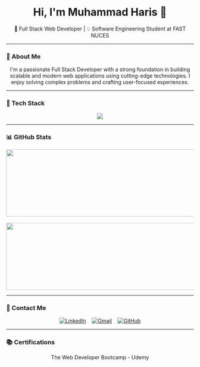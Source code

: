 <h1 align="center">Hi, I'm Muhammad Haris 👋</h1>

<p align="center">
  🚀 Full Stack Web Developer | 💡 Software Engineering Student at FAST NUCES
</p>

---

### 🧠 About Me

<p align="center">
  I'm a passionate Full Stack Developer with a strong foundation in building scalable and modern web applications using cutting-edge technologies. I enjoy solving complex problems and crafting user-focused experiences.
</p>

---

### 💼 Tech Stack

<p align="center">
 <img src="https://skillicons.dev/icons?i=js,java,cpp,cs,py,html,css,react,nodejs,express,mongodb,dotnet,figma,docker,kubernetes,git,postman,vscode,linux,tailwind&perline=10" />
</p>

---

### 📊 GitHub Stats

<p align="center">
  <img src="https://github-readme-stats.vercel.app/api?username=M-Haris-27&show_icons=true&theme=tokyonight&hide_border=true" height="180px" width="750px"/>
  <br><br>
  <img src="https://github-readme-stats.vercel.app/api/top-langs/?username=M-Haris-27&layout=compact&theme=tokyonight&hide_border=true" height="180px" width="750px" />
</p>

---

### 📢 Contact Me

<p align="center">
  <a href="https://linkedin.com/in/muhammad-haris-a81a862a1"><img src="https://skillicons.dev/icons?i=linkedin" alt="LinkedIn" /></a>
  &nbsp;&nbsp;
  <a href="mailto:haris54955@gmail.com"><img src="https://skillicons.dev/icons?i=gmail" alt="Gmail" /></a>
  &nbsp;&nbsp;
  <a href="https://github.com/M-Haris-27"><img src="https://skillicons.dev/icons?i=github" alt="GitHub" /></a>
</p>

---

### 📚 Certifications

<p align="center">  
  The Web Developer Bootcamp - Udemy
</p>
